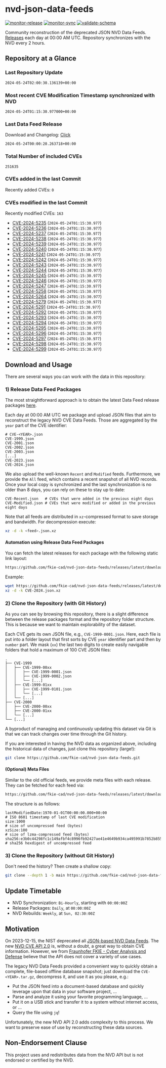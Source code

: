 # nvd-json-data-feeds

[![monitor-release](https://github.com/fkie-cad/nvd-json-data-feeds/actions/workflows/monitor_release.yml/badge.svg)](https://github.com/fkie-cad/nvd-json-data-feeds/actions/workflows/monitor_release.yml)
[![monitor-sync](https://github.com/fkie-cad/nvd-json-data-feeds/actions/workflows/monitor_sync.yml/badge.svg)](https://github.com/fkie-cad/nvd-json-data-feeds/actions/workflows/monitor_sync.yml)
[![validate-schema](https://github.com/fkie-cad/nvd-json-data-feeds/actions/workflows/validate_schema.yml/badge.svg)](https://github.com/fkie-cad/nvd-json-data-feeds/actions/workflows/validate_schema.yml)

Community reconstruction of the deprecated JSON NVD Data Feeds.
[Releases](https://github.com/fkie-cad/nvd-json-data-feeds/releases/latest) each day at 00:00 AM UTC.
Repository synchronizes with the NVD every 2 hours.

## Repository at a Glance

### Last Repository Update

```plain
2024-05-24T02:00:30.136139+00:00
```

### Most recent CVE Modification Timestamp synchronized with NVD

```plain
2024-05-24T01:15:30.977000+00:00
```

### Last Data Feed Release

Download and Changelog: [Click](https://github.com/fkie-cad/nvd-json-data-feeds/releases/latest)

```plain
2024-05-24T00:00:20.263718+00:00
```

### Total Number of included CVEs

```plain
251635
```

### CVEs added in the last Commit

Recently added CVEs: `0`



### CVEs modified in the last Commit

Recently modified CVEs: `163`

- [CVE-2024-5235](CVE-2024/CVE-2024-52xx/CVE-2024-5235.json) (`2024-05-24T01:15:30.977`)
- [CVE-2024-5236](CVE-2024/CVE-2024-52xx/CVE-2024-5236.json) (`2024-05-24T01:15:30.977`)
- [CVE-2024-5237](CVE-2024/CVE-2024-52xx/CVE-2024-5237.json) (`2024-05-24T01:15:30.977`)
- [CVE-2024-5238](CVE-2024/CVE-2024-52xx/CVE-2024-5238.json) (`2024-05-24T01:15:30.977`)
- [CVE-2024-5239](CVE-2024/CVE-2024-52xx/CVE-2024-5239.json) (`2024-05-24T01:15:30.977`)
- [CVE-2024-5240](CVE-2024/CVE-2024-52xx/CVE-2024-5240.json) (`2024-05-24T01:15:30.977`)
- [CVE-2024-5241](CVE-2024/CVE-2024-52xx/CVE-2024-5241.json) (`2024-05-24T01:15:30.977`)
- [CVE-2024-5242](CVE-2024/CVE-2024-52xx/CVE-2024-5242.json) (`2024-05-24T01:15:30.977`)
- [CVE-2024-5243](CVE-2024/CVE-2024-52xx/CVE-2024-5243.json) (`2024-05-24T01:15:30.977`)
- [CVE-2024-5244](CVE-2024/CVE-2024-52xx/CVE-2024-5244.json) (`2024-05-24T01:15:30.977`)
- [CVE-2024-5245](CVE-2024/CVE-2024-52xx/CVE-2024-5245.json) (`2024-05-24T01:15:30.977`)
- [CVE-2024-5246](CVE-2024/CVE-2024-52xx/CVE-2024-5246.json) (`2024-05-24T01:15:30.977`)
- [CVE-2024-5247](CVE-2024/CVE-2024-52xx/CVE-2024-5247.json) (`2024-05-24T01:15:30.977`)
- [CVE-2024-5258](CVE-2024/CVE-2024-52xx/CVE-2024-5258.json) (`2024-05-24T01:15:30.977`)
- [CVE-2024-5264](CVE-2024/CVE-2024-52xx/CVE-2024-5264.json) (`2024-05-24T01:15:30.977`)
- [CVE-2024-5279](CVE-2024/CVE-2024-52xx/CVE-2024-5279.json) (`2024-05-24T01:15:30.977`)
- [CVE-2024-5291](CVE-2024/CVE-2024-52xx/CVE-2024-5291.json) (`2024-05-24T01:15:30.977`)
- [CVE-2024-5292](CVE-2024/CVE-2024-52xx/CVE-2024-5292.json) (`2024-05-24T01:15:30.977`)
- [CVE-2024-5293](CVE-2024/CVE-2024-52xx/CVE-2024-5293.json) (`2024-05-24T01:15:30.977`)
- [CVE-2024-5294](CVE-2024/CVE-2024-52xx/CVE-2024-5294.json) (`2024-05-24T01:15:30.977`)
- [CVE-2024-5295](CVE-2024/CVE-2024-52xx/CVE-2024-5295.json) (`2024-05-24T01:15:30.977`)
- [CVE-2024-5296](CVE-2024/CVE-2024-52xx/CVE-2024-5296.json) (`2024-05-24T01:15:30.977`)
- [CVE-2024-5297](CVE-2024/CVE-2024-52xx/CVE-2024-5297.json) (`2024-05-24T01:15:30.977`)
- [CVE-2024-5298](CVE-2024/CVE-2024-52xx/CVE-2024-5298.json) (`2024-05-24T01:15:30.977`)
- [CVE-2024-5299](CVE-2024/CVE-2024-52xx/CVE-2024-5299.json) (`2024-05-24T01:15:30.977`)


## Download and Usage

There are several ways you can work with the data in this repository:

### 1) Release Data Feed Packages

The most straightforward approach is to obtain the latest Data Feed release packages [here](https://github.com/fkie-cad/nvd-json-data-feeds/releases/latest).

Each day at 00:00 AM UTC we package and upload JSON files that aim to reconstruct the legacy NVD CVE Data Feeds.
Those are aggregated by the `year` part of the CVE identifier:

```
# CVE-<YEAR>.json
CVE-1999.json
CVE-2001.json
CVE-2002.json
CVE-2003.json
[...]
CVE-2023.json
CVE-2024.json
```

We also upload the well-known `Recent` and `Modified` feeds.
Furthermore, we provide the `All` feed, which contains a recent snapshot of all NVD records.
Once your local copy is synchronized and the last synchronization is no older than 8 days, you can rely on these to stay up to date:

```plain
CVE-Recent.json   # CVEs that were added in the previous eight days
CVE-Modified.json # CVEs that were modified or added in the previous eight days
```

Note that all feeds are distributed in `xz`-compressed format to save storage and bandwidth.
For decompression execute:

```sh
xz -d -k <feed>.json.xz
```

#### Automation using Release Data Feed Packages

You can fetch the latest releases for each package with the following static link layout:

```sh
https://github.com/fkie-cad/nvd-json-data-feeds/releases/latest/download/CVE-<YEAR>.json.xz
```

Example:

```sh
wget https://github.com/fkie-cad/nvd-json-data-feeds/releases/latest/download/CVE-2024.json.xz
xz -d -k CVE-2024.json.xz
```

### 2) Clone the Repository (with Git History)

As you can see by browsing this repository, there is a slight difference between the release packages format and the repository folder structure.
This is because we want to maintain explorability of the dataset.

Each CVE gets its own JSON file, e.g., `CVE-1999-0001.json`.
Here, each file is put into a folder layout that first sorts by CVE `year` identifier part and then by `number` part.
We mask (`xx`) the last two digits to create easily navigable folders that hold a maximum of 100 CVE JSON files:

```plain
.
├── CVE-1999
│   ├── CVE-1999-00xx
│   │   ├── CVE-1999-0001.json
│   │   ├── CVE-1999-0002.json
│   │   └── [...]
│   ├── CVE-1999-01xx
│   │   ├── CVE-1999-0101.json
│   │   └── [...]
│   └── [...]
├── CVE-2000
│   ├── CVE-2000-00xx
│   ├── CVE-2000-01xx
│   └── [...]
└── [...]
```

A byproduct of managing and continuously updating this dataset via Git is that we can track changes over time through the Git history.

If you are interested in having the NVD data as organized above, including the historical data of changes, just clone this repository (large!):

```sh
git clone https://github.com/fkie-cad/nvd-json-data-feeds.git
```

#### (Optional) Meta Files

Similar to the old official feeds, we provide meta files with each release. They can be fetched for each feed via:

```sh
https://github.com/fkie-cad/nvd-json-data-feeds/releases/latest/download/CVE-<YEAR>.meta
```

The structure is as follows:

```plain
lastModifiedDate:1970-01-01T00:00:00.000+00:00                          # ISO 8601 timestamp of last CVE modification
size:1000                                                               # size of uncompressed feed (bytes)
xzSize:100                                                              # size of lzma-compressed feed (bytes)
sha256:e3b0c44298fc1c149afbf4c8996fb92427ae41e4649b934ca495991b7852b855 # sha256 hexdigest of uncompressed feed
```

### 3) Clone the Repository (without Git History)

Don't need the history? Then create a shallow copy:

```sh
git clone --depth 1 -b main https://github.com/fkie-cad/nvd-json-data-feeds.git
```


## Update Timetable

* NVD Synchronization: `Bi-Hourly`, starting with `00:00:00Z`
* Release Packages: `Daily`, at `00:00:00Z`
* NVD Rebuilds: `Weekly`, at `Sun, 02:30:00Z`


## Motivation

On 2023-12-15, the NIST deprecated all [JSON-based NVD Data Feeds](https://nvd.nist.gov/vuln/data-feeds#divRetirementBanner-1).
The new [NVD CVE API 2.0](https://nvd.nist.gov/developers/vulnerabilities) is, without a doubt, a great way to obtain CVE information.
However, we from [Fraunhofer FKIE - Cyber Analysis and Defense](https://www.fkie.fraunhofer.de/en/departments/cad.html) believe that the API does not cover a variety of use cases.

The legacy NVD Data Feeds provided a convenient way to quickly obtain a complete, file-based offline database snapshot; just download the `CVE-<YEAR>.tar.gz`, decompress it, and use it as you please, e.g.:

- Put the JSON feed into a document-based database and quickly leverage upon that data in your software project, ...
- Parse and analyze it using your favorite programming language, ...
- Put it on a USB stick and transfer it to a system without internet access, or ...
- Query the file using `jq`!

Unfortunately, the new NVD API 2.0 adds complexity to this process.
We want to preserve ease of use by reconstructing these data sources.

## Non-Endorsement Clause

This project uses and redistributes data from the NVD API but is not endorsed or certified by the NVD.